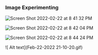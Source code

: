 ### Image Experimenting

![Screen Shot 2022-02-22 at 8 41 32 PM](https://user-images.githubusercontent.com/74201038/155248733-2ac8f4fa-fea4-4fee-af51-b3f6347926e7.png)

![Screen Shot 2022-02-22 at 8 42 04 PM](https://user-images.githubusercontent.com/74201038/155248779-26744773-37c6-42a6-9009-7bce2e622356.png)

![Screen Shot 2022-02-22 at 8 44 24 PM](https://user-images.githubusercontent.com/74201038/155248932-bdde80b8-771c-4c76-b2c6-b09d8207a282.png)

![ Alt text](Feb-22-2022 21-10-20.gif)
